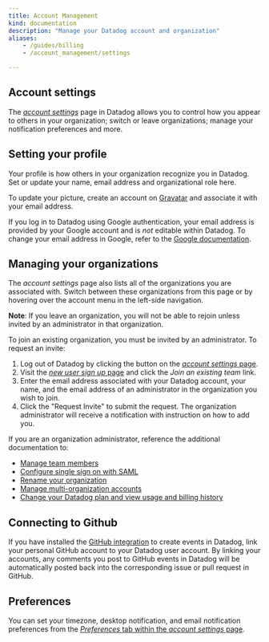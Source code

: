 ```yaml
---
title: Account Management
kind: documentation
description: "Manage your Datadog account and organization"
aliases:
    - /guides/billing
    - /account_management/settings

---
```


## Account settings

The *[account settings][1]* page in Datadog allows you to control how you appear to others in your organization; switch or leave organizations; manage your notification preferences and more.

## Setting your profile

Your profile is how others in your organization recognize you in Datadog. Set or update your name, email address and organizational role here.  

To update your picture, create an account on [Gravatar][2] and associate it with your email address.

If you log in to Datadog using Google authentication, your email address is provided by your Google account and is *not* editable within Datadog. To change your email address in Google, refer to the [Google documentation][3].

## Managing your organizations

The *account settings* page also lists all of the organizations you are associated with. Switch between these organizations from this page or by hovering over the account menu in the left-side navigation.  

**Note**: If you leave an organization, you will not be able to rejoin unless invited by an administrator in that organization.

To join an existing organization, you must be invited by an administrator. To request an invite:

1. Log out of Datadog by clicking the button on the [*account settings* page][4].
2. Visit the [*new user sign up* page][5] and click the *Join an existing team* link.
3. Enter the email address associated with your Datadog account, your name, and the email address of an administrator in the organization you wish to join.
4. Click the "Request Invite" to submit the request. The organization administrator will receive a notification with instruction on how to add you.

If you are an organization administrator, reference the additional documentation to:

* [Manage team members][6]
* [Configure single sign on with SAML][7]
* [Rename your organization][8]
* [Manage multi-organization accounts][9]
* [Change your Datadog plan and view usage and billing history][10]

## Connecting to Github

If you have installed the [GitHub integration][11] to create events in Datadog, link your personal GitHub account to your Datadog user account. By linking your accounts, any comments you post to GitHub events in Datadog will be automatically posted back into the corresponding issue or pull request in GitHub.

## Preferences

You can set your timezone, desktop notification, and email notification preferences from the [*Preferences* tab within the *account settings* page][12].

[1]: https://app.datadoghq.com/account/profile
[2]: https://gravatar.com
[3]: https://support.google.com/accounts/answer/19870?hl=en
[4]: https://app.datadoghq.com/account/profile
[5]: https://app.datadoghq.com/signup
[6]: /account_management/team
[7]: /account_management/saml
[8]: /account_management/org_settings#change-your-organization-name
[9]: /account_management/multi_organization
[10]: /account_management/org_settings
[11]: https://docs.datadoghq.com/integrations/github
[12]: https://app.datadoghq.com/account/preferences
